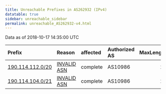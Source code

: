 ```yaml
---
title: Unreachable Prefixes in AS262932 (IPv4)
datatable: true
sidebar: unreachable_sidebar
permalink: unreachable_AS262932-v4.html
---
```


Data as of 2018-10-17 14:35:00 UTC


<div class="datatable-begin"></div>

| Prefix                                                     | Reason                                                                                                   | affected   | Authorized AS   |   MaxLength | Anchor                                         |   unreachable /24s |
|:-----------------------------------------------------------|:---------------------------------------------------------------------------------------------------------|:-----------|:----------------|------------:|:-----------------------------------------------|-------------------:|
| [190.114.112.0/20](https://stat.ripe.net/190.114.112.0/20) | [INVALID ASN](https://rpki-validator.ripe.net/announcement-preview?asn=AS262932&prefix=190.114.112.0/20) | complete   | AS10986         |          22 | [LACNIC](unreachable_LACNIC_RPKI_Root-v4.html) |                 16 |
| [190.114.104.0/21](https://stat.ripe.net/190.114.104.0/21) | [INVALID ASN](https://rpki-validator.ripe.net/announcement-preview?asn=AS262932&prefix=190.114.104.0/21) | complete   | AS10986         |          22 | [LACNIC](unreachable_LACNIC_RPKI_Root-v4.html) |                  8 |

<div class="datatable-end"></div>